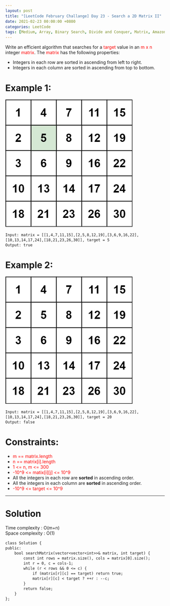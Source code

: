 ```yaml
---
layout: post
title: "[LeetCode February Challange] Day 23 - Search a 2D Matrix II"
date: 2021-02-23 00:00:00 +0800
categories: LeetCode
tags: [Medium, Array, Binary Search, Divide and Conquer, Matrix, Amazon, Microsoft, ByteDance, Bloomberg, Facebook, Nvidia, C++]
---
```

Write an efficient algorithm that searches for a <font color="red">target</font> value in an <font color="red">m x n</font> integer <font color="red">matrix</font>. The <font color="red">matrix</font> has the following properties:

- Integers in each row are sorted in ascending from left to right.
- Integers in each column are sorted in ascending from top to bottom.

# Example 1:

![](https://github.com/nshawn4675/nshawn4675.github.io/blob/master/_pic/240_ex1.jpg?raw=true)

	Input: matrix = [[1,4,7,11,15],[2,5,8,12,19],[3,6,9,16,22],[10,13,14,17,24],[18,21,23,26,30]], target = 5
	Output: true

# Example 2:

![](https://github.com/nshawn4675/nshawn4675.github.io/blob/master/_pic/240_ex2.jpg?raw=true)

	Input: matrix = [[1,4,7,11,15],[2,5,8,12,19],[3,6,9,16,22],[10,13,14,17,24],[18,21,23,26,30]], target = 20
	Output: false

# Constraints:

- <font color="red">m == matrix.length</font>
- <font color="red">n == matrix[i].length</font>
- <font color="red">1 <= n, m <= 300</font>
- <font color="red">-10^9 <= matix[i][j] <= 10^9</font>
- All the integers in each row are **sorted** in ascending order.
- All the integers in each column are **sorted** in ascending order.
- <font color="red">-10^9 <= target <= 10^9</font>

______________________  

# Solution  

Time complexity : O(m+n)  
Space complexity : O(1)  

	class Solution {
	public:
	    bool searchMatrix(vector<vector<int>>& matrix, int target) {
	        const int rows = matrix.size(), cols = matrix[0].size();
	        int r = 0, c = cols-1;
	        while (r < rows && 0 <= c) {
	            if (matrix[r][c] == target) return true;
	            matrix[r][c] < target ? ++r : --c;
	        }
	        return false;
	    }
	};